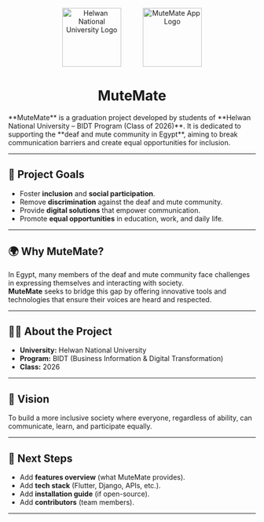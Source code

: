 <p align="center">
  <img src="university_logo.png" alt="Helwan National University Logo" width="120" style="margin-right: 40px;"/>
  <img src="app_logo.png" alt="MuteMate App Logo" width="120"/>
</p>

<h1 align="center">MuteMate</h1>
**MuteMate** is a graduation project developed by students of **Helwan National University – BIDT Program (Class of 2026)**.  
It is dedicated to supporting the **deaf and mute community in Egypt**, aiming to break communication barriers and create equal opportunities for inclusion.  

---

## 🎯 Project Goals  
- Foster **inclusion** and **social participation**.  
- Remove **discrimination** against the deaf and mute community.  
- Provide **digital solutions** that empower communication.  
- Promote **equal opportunities** in education, work, and daily life.  

---

## 🌍 Why MuteMate?  
In Egypt, many members of the deaf and mute community face challenges in expressing themselves and interacting with society.  
**MuteMate** seeks to bridge this gap by offering innovative tools and technologies that ensure their voices are heard and respected.  

---

## 👩‍🎓 About the Project  
- **University:** Helwan National University  
- **Program:** BIDT (Business Information & Digital Transformation)  
- **Class:** 2026  

---

## 🚀 Vision  
To build a more inclusive society where everyone, regardless of ability, can communicate, learn, and participate equally.  

---

## 📌 Next Steps  
- Add **features overview** (what MuteMate provides).  
- Add **tech stack** (Flutter, Django, APIs, etc.).  
- Add **installation guide** (if open-source).  
- Add **contributors** (team members).  

---
